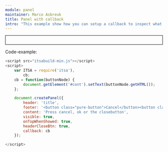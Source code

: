 ```yaml
---
module: panel
maintainer: Marco Asbreuk
title: Panel with callback
intro: "This example show how you can setup a callback to inspect what button was pressed to close the panel. When a button is pressed, the buttonText will be shown on the screen."
---
```


<style type="text/css">
    #cont {
        border: solid 1px #000;
        height: 2em;
        line-height: 2em;
        vertical-align: center;
        padding-left: 0.5em;
    }
</style>

<div id="cont"></div>
<p class="spaced">Code-example:</p>

```js
<script src="itsabuild-min.js"></script>
<script>
    var ITSA = require('itsa'),
        cb;
    cb = function(buttonNode) {
        document.getElement('#cont').setText(buttonNode.getHTML());
    };

    document.createPanel({
        header: 'title',
        footer: '<button class="pure-button">Cancel</button><button class="pure-button">Ok</button>',
        content: 'Press cancel, ok or the closebutton',
        visible: true,
        onTopWhenShowed: true,
        headerCloseBtn: true,
        callback: cb
    });

</script>
```

<script src="../../dist/itsabuild-min.js"></script>
<script>
    var ITSA = require('itsa'),
        cb;
    cb = function(buttonNode) {
        document.getElement('#cont').setText(buttonNode.getHTML());
    };

    document.createPanel({
        header: 'title',
        footer: '<button class="pure-button">Cancel</button><button class="pure-button">Ok</button>',
        content: 'Press cancel, ok or the closebutton',
        visible: true,
        onTopWhenShowed: true,
        headerCloseBtn: true,
        callback: cb
    });

</script>
